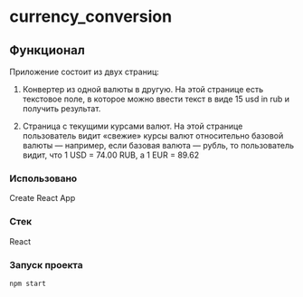 # currency_conversion

## Функционал

Приложение состоит из двух страниц:

1. Конвертер из одной валюты в другую. На этой странице есть текстовое поле, в которое можно ввести текст в виде 15 usd in rub и получить результат.

2. Страница с текущими курсами валют. На этой странице пользователь видит «свежие» курсы валют относительно базовой валюты — например, если базовая валюта — рубль, то пользователь видит, что 1 USD = 74.00 RUB, а 1 EUR = 89.62

### Использовано

Create React App

### Стек

React

### Запуск проекта

```bash
npm start
```